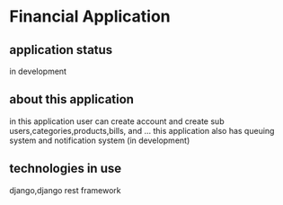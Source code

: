 # Financial Application

## application status
in development

## about this application
in this application user can create account and create sub users,categories,products,bills, and ...
this application also has queuing system and notification system (in development)

## technologies in use
django,django rest framework